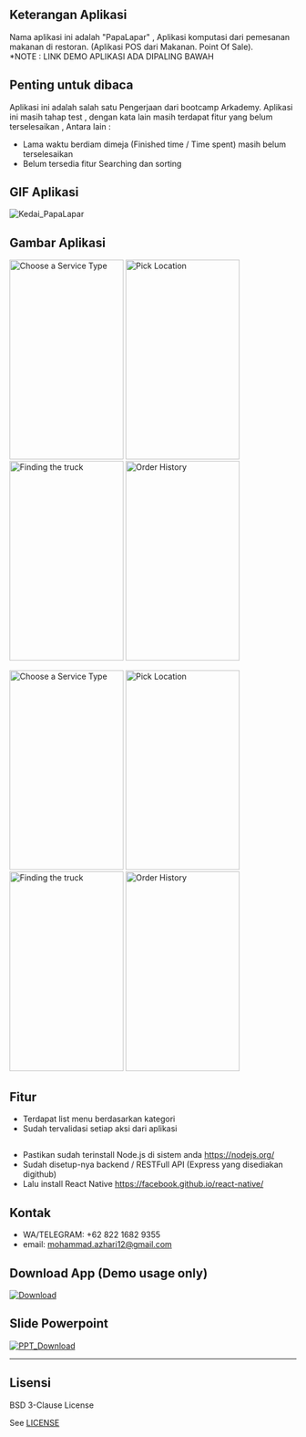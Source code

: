 ## Keterangan Aplikasi
Nama aplikasi ini adalah "PapaLapar" , Aplikasi komputasi dari pemesanan makanan di restoran. (Aplikasi POS dari Makanan. Point Of Sale).
<br>
*NOTE : LINK DEMO APLIKASI ADA DIPALING BAWAH

## Penting untuk dibaca
Aplikasi ini adalah salah satu Pengerjaan dari bootcamp Arkademy. 
Aplikasi ini masih tahap test , dengan kata lain masih terdapat fitur yang belum terselesaikan , Antara lain : 
* Lama waktu berdiam dimeja (Finished time / Time spent) masih belum terselesaikan
* Belum tersedia fitur Searching dan sorting

## GIF Aplikasi
![Kedai_PapaLapar](https://github.com/illusi03/RN_Kedai/blob/master/Screenshots/Kedai_papalapar.gif)

## Gambar Aplikasi
<p float="left">
  <img src="https://github.com/illusi03/RN_Kedai/blob/master/Screenshots/Screenshot_2019-09-03-08-42-16.png" width="200" height="350" alt="Choose a Service Type"/>
  <img src="https://github.com/illusi03/RN_Kedai/blob/master/Screenshots/Screenshot_2019-09-03-08-42-55.png" width="200" height="350" alt="Pick Location"/>
  <img src="https://github.com/illusi03/RN_Kedai/blob/master/Screenshots/Screenshot_2019-09-03-08-44-38.png" width="200" height="350" alt="Finding the truck"/>
  <img src="https://github.com/illusi03/RN_Kedai/blob/master/Screenshots/Screenshot_2019-09-03-08-44-45.png" width="200" height="350" alt="Order History"/>
</p>
<p float="left">
  <img src="https://github.com/illusi03/RN_Kedai/blob/master/Screenshots/Screenshot_2019-09-03-08-44-59.png" width="200" height="350" alt="Choose a Service Type"/>
  <img src="https://github.com/illusi03/RN_Kedai/blob/master/Screenshots/Screenshot_2019-09-03-08-45-03.png" width="200" height="350" alt="Pick Location"/>
  <img src="https://github.com/illusi03/RN_Kedai/blob/master/Screenshots/Screenshot_2019-09-03-08-45-15.png" width="200" height="350" alt="Finding the truck"/>
  <img src="https://github.com/illusi03/RN_Kedai/blob/master/Screenshots/Screenshot_2019-09-03-08-45-20.png" width="200" height="350" alt="Order History"/>
</p>

## Fitur 
* Terdapat list menu berdasarkan kategori
* Sudah tervalidasi setiap aksi dari aplikasi

## 
* Pastikan sudah terinstall Node.js di sistem anda https://nodejs.org/
* Sudah disetup-nya backend / RESTFull API (Express yang disediakan digithub)
* Lalu install React Native https://facebook.github.io/react-native/

## Kontak
* WA/TELEGRAM: +62 822 1682 9355
* email: mohammad.azhari12@gmail.com

## Download App (Demo usage only)
[![Download](https://i1.wp.com/apkmodsios.com/wp-content/uploads/2018/12/Download-Infinite-Design-3.4.10-Apk.png)](https://drive.google.com/open?id=1ytcVtKAwJviJk7o6jWp7XYVr5myjTZrp)

## Slide Powerpoint
[![PPT_Download](https://cdn4.iconfinder.com/data/icons/logos-and-brands/512/265_Powerpoint_logo-128.png)](http://google.com)

----

## Lisensi

BSD 3-Clause License

See [LICENSE](LICENSE)
